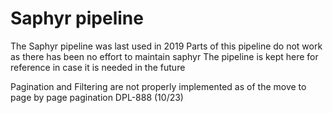 # Saphyr pipeline

The Saphyr pipeline was last used in 2019
Parts of this pipeline do not work as there has been no effort to maintain saphyr
The pipeline is kept here for reference in case it is needed in the future

Pagination and Filtering are not properly implemented as of the move to page by page pagination DPL-888 (10/23)
